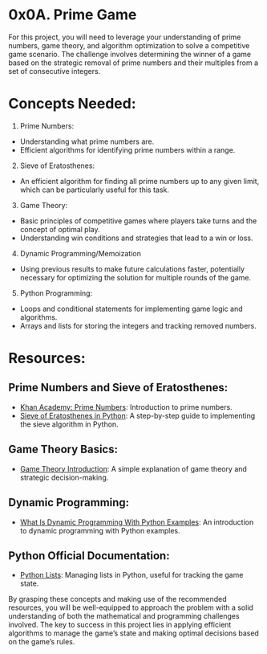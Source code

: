 # 0x0A. Prime Game

For this project, you will need to leverage your understanding of prime numbers, game theory, and algorithm optimization to solve a competitive game scenario. The challenge involves determining the winner of a game based on the strategic removal of prime numbers and their multiples from a set of consecutive integers.

# Concepts Needed:

1. Prime Numbers:
  * Understanding what prime numbers are.
  * Efficient algorithms for identifying prime numbers within a range.

2. Sieve of Eratosthenes:
  * An efficient algorithm for finding all prime numbers up to any given limit, which can be particularly useful for this task.

3.  Game Theory:
  * Basic principles of competitive games where players take turns and the concept of optimal play.
  * Understanding win conditions and strategies that lead to a win or loss.

4. Dynamic Programming/Memoization
  * Using previous results to make future calculations faster, potentially necessary for optimizing the solution for multiple rounds of the game.

5. Python Programming:

  * Loops and conditional statements for implementing game logic and algorithms.
  * Arrays and lists for storing the integers and tracking removed numbers.

# Resources:

## Prime Numbers and Sieve of Eratosthenes:

* [Khan Academy: Prime Numbers](https://www.khanacademy.org/math/cc-fourth-grade-math/imp-factors-multiples-and-patterns/imp-prime-and-composite-numbers/v/prime-numbers): Introduction to prime numbers.
* [Sieve of Eratosthenes in Python](https://www.geeksforgeeks.org/sieve-of-eratosthenes/): A step-by-step guide to implementing the sieve algorithm in Python.

## Game Theory Basics:

* [Game Theory Introduction](https://www.investopedia.com/terms/g/gametheory.asp): A simple explanation of game theory and strategic decision-making.

## Dynamic Programming:

* [What Is Dynamic Programming With Python Examples](https://skerritt.blog/dynamic-programming/): An introduction to dynamic programming with Python examples.

## Python Official Documentation:

* [Python Lists](https://docs.python.org/3/tutorial/introduction.html#lists): Managing lists in Python, useful for tracking the game state.

By grasping these concepts and making use of the recommended resources, you will be well-equipped to approach the problem with a solid understanding of both the mathematical and programming challenges involved. The key to success in this project lies in applying efficient algorithms to manage the game’s state and making optimal decisions based on the game’s rules.